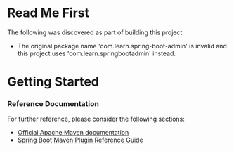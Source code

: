 # Read Me First
The following was discovered as part of building this project:

* The original package name 'com.learn.spring-boot-admin' is invalid and this project uses 'com.learn.springbootadmin' instead.

# Getting Started

### Reference Documentation
For further reference, please consider the following sections:

* [Official Apache Maven documentation](https://maven.apache.org/guides/index.html)
* [Spring Boot Maven Plugin Reference Guide](https://docs.spring.io/spring-boot/docs/2.2.5.RELEASE/maven-plugin/)

